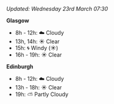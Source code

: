*Updated: Wednesday 23rd March 07:30*

**Glasgow**

* 8h - 12h: :cloud: Cloudy
* 13h, 14h: :sunny: Clear
* 15h: :cyclone: Windy (:sunny:)
* 16h - 19h: :sunny: Clear

**Edinburgh**

* 8h - 12h: :cloud: Cloudy
* 13h - 18h: :sunny: Clear
* 19h: :partly_sunny: Partly Cloudy
